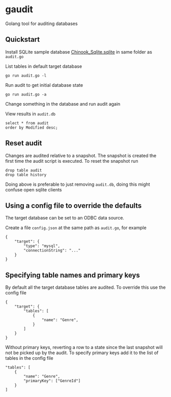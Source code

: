 # gaudit

Golang tool for auditing databases


## Quickstart

Install SQLite sample database 
[Chinook_Sqlite.sqlite](https://chinookdatabase.codeplex.com/) 
in same folder as `audit.go`
    
List tables in default target database
 
    go run audit.go -l

Run audit to get initial database state

    go run audit.go -a
    
Change something in the database and run audit again 
    
View results in `audit.db`

    select * from audit
    order by Modified desc;
    
    
## Reset audit

Changes are audited relative to a snapshot.
The snapshot is created the first time the audit script is executed.
To reset the snapshot run

    drop table audit
    drop table history
    
Doing above is preferable to just removing `audit.db`,
doing this might confuse open sqlite clients


## Using a config file to override the defaults
    
The target database can be set to an ODBC data source.

Create a file `config.json` at the same path as `audit.go`, for example

    {
        "target": {
            "type": "mysql",
            "connectionString": "..."
        }
    }


## Specifying table names and primary keys

By default all the target database tables are audited.
To override this use the config file

    {
        "target": {
            "tables": [
                {
                    "name": "Genre",
                }
            ]
        }
    }


Without primary keys, reverting a row to a state since the last snapshot will 
not be picked up by the audit. To specify primary keys add it to the list of 
tables in the config file

    "tables": [
        {
            "name": "Genre",
            "primaryKey": ["GenreId"]
        }
    ]





